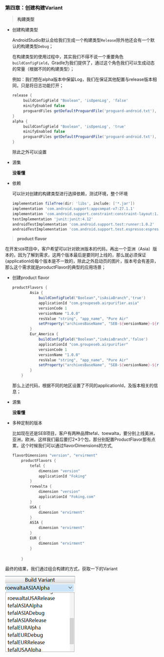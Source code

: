 ### 第四章：创建构建Variant

> **构建类型**

- 创建构建类型

  AndroidStudio默认会给我们生成一个构建类型`Release`除外他还会有一个默认的构建类型`Debug`；

  在构建类型的使用过程中，其实我们不得不说一个重要角色`buildConfigField`，Gradle为我们提供了，通过这个角色我们可以生成动态的常量（根据不同的构建类型）；

  例如：我们想在alpha版本中保留Log，我们在保证其他配置与release版本相同，只是将日志功能打开；

  ```groovy
  release {
       buildConfigField "Boolean", 'isOpenLog', 'false'
       minifyEnabled false
       proguardFiles getDefaultProguardFile('proguard-android.txt'), 'proguard-rules.pro'
  }
  alpha {
       buildConfigField "Boolean", 'isOpenLog', 'true'
       minifyEnabled false
       proguardFiles getDefaultProguardFile('proguard-android.txt'), 'proguard-rules.pro'
  }
  ```

  除此之外可以设置

- 源集

  **没看懂**

- 依赖

  可以针对创建的构建类型进行选择依赖，测试环境，整个环境

  ```groovy
  implementation fileTree(dir: 'libs', include: ['*.jar'])
  implementation 'com.android.support:appcompat-v7:27.1.1'
  implementation 'com.android.support.constraint:constraint-layout:1.1.0'
  testImplementation 'junit:junit:4.12'
  androidTestImplementation 'com.android.support.test:runner:1.0.2'
  androidTestImplementation 'com.android.support.test.espresso:espresso-core:3.0.2'
  ```

> **product flavor**

在开发`SEB`项目中，客户希望可以针对欧洲版本的代码，再出一个亚洲（Asia）版本的，因为了解到需求，这两个版本最后是要同时上线的，那么就必须保证{applicationId}每个版本是不一致的，除此之外启动页的图片，版本号会有差异，那么这个需求就是productFlavor的典型的应用场景；

- 创建product flavor

  ```groovy
  productFlavors {
          Asia {
              buildConfigField("Boolean","isAsiaBranch",'true')
              applicationId "com.groupeseb.airpurifier.asia"
              versionCode 1
              versionName "1.0.0"
              resValue "string", "app_name", "Pure Air"
              setProperty("archivesBaseName", "SEB-${versionName}-${releaseTime()}")
          }
          Eur_America {
              buildConfigField("Boolean","isAsiaBranch",'false')
              applicationId "com.groupeseb.airpurifier"
              versionCode 1
              versionName "1.0.0"
              resValue "string", "app_name", "Pure Air"
              setProperty("archivesBaseName", "SEB-${versionName}-${releaseTime()}")
          }
      }
  ```

  那么上述代码，根据不同的地区设置了不同的applicationId，及版本相关的信息；

- 源集

  **没看懂**

- 多种定制的版本

  比如现在还是SEB项目，客户有两种品牌tefal、toewalta，要分别上线美洲，亚洲，欧洲，这样我们最后要打2*3个包，那分别配置ProductFlavor那有点累，这个时候我们可以通过flavorDimensions的方式,

  ```groovy
  flavorDimensions "version", "ervirment"
      productFlavors {
          tefal {
              dimension "version"
              applicationId "Foking"
          }
          roewalta {
              dimension "version"
              applicationId "Foking.com"
          }
          USA {
              dimension "ervirment"
          }
          ASIA {
              dimension "ervirment"
          }
          EUR {
              dimension "ervirment"
          }
  
      }
  ```

最终的结果，我们通过组合构建的方式，获取一下的Variant

![flavorDimenisions](flavorDimenisions.png)

